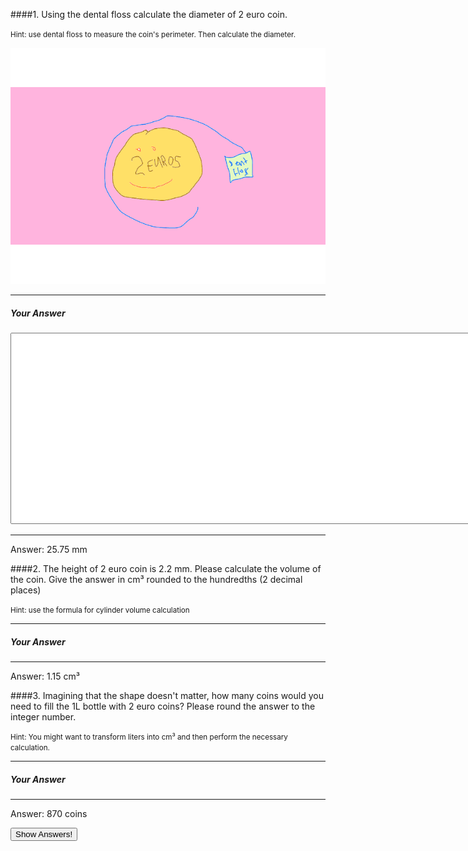 ####1. Using the dental floss calculate the diameter of 2 euro coin.

<small><span class="gray">Hint</span>: use dental floss to measure the coin's perimeter. Then calculate the diameter.</small>


![](2euros.png)

---

##### Your Answer
<textarea rows="20" cols="100"></textarea>

>

>

>

>

>

>

>

>

---



<div class="answer hidden">
    Answer: 25.75 mm
</div>

####2. The height of 2 euro coin is 2.2 mm. Please calculate the volume of the coin. Give the answer in cm³ rounded to the  hundredths (2 decimal places)

<small><span class="gray">Hint</span>: use the formula for cylinder volume calculation</small>

---
##### Your Answer

>

>

>

>

>

>

>

>

---

<div class="answer hidden">
    Answer: 1.15 cm³
</div>

####3. Imagining that the shape doesn't matter, how many coins would you need to fill the 1L bottle with 2 euro coins? Please round the answer to the integer number.

<small><span class="gray">Hint</span>: You might want to transform liters into cm³ and then perform the necessary calculation.</small>

---
##### Your Answer

>

>

>

>

>

>

>

>

---

<div class="answer hidden">
    Answer: 870 coins
</div>

<button class="show-answers">Show Answers!</button>